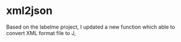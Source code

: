 # xml2json
Based on the labelme project, I updated a new function which able to convert XML format file to J,
